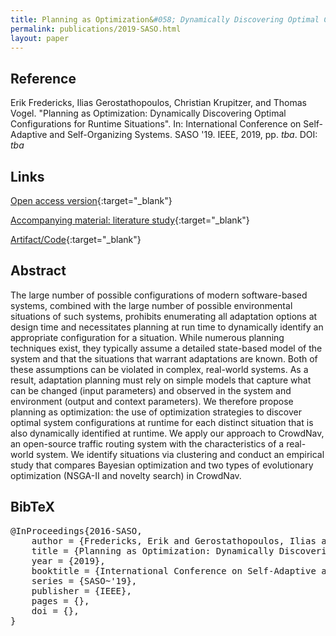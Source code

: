 ```yaml
---
title: Planning as Optimization&#058; Dynamically Discovering Optimal Configurations for Runtime Situations
permalink: publications/2019-SASO.html
layout: paper
---
```


## Reference
Erik Fredericks, Ilias Gerostathopoulos, Christian Krupitzer, and Thomas Vogel. "Planning as Optimization: Dynamically Discovering Optimal Configurations for Runtime Situations". In: International Conference on Self-Adaptive and Self-Organizing Systems. SASO '19. IEEE, 2019, pp. _tba_. DOI: _tba_

## Links
[Open access version](https://arxiv.org/abs/1905.01071){:target="_blank"}

[Accompanying material: literature study](https://doi.org/10.5281/zenodo.2584266){:target="_blank"}

[Artifact/Code](https://github.com/iliasger/RTX/tree/saso19){:target="_blank"}

## Abstract
The large number of possible configurations of modern software-based systems, combined with the large number of possible environmental situations of such systems, prohibits enumerating all adaptation options at design time and necessitates planning at run time to dynamically identify an appropriate configuration for a situation. While numerous planning techniques exist, they typically assume a detailed state-based model of the system and that the situations that warrant adaptations are known. Both of these assumptions can be violated in complex, real-world systems. As a result, adaptation planning must rely on simple models that capture what can be changed (input parameters) and observed in the system and environment (output and context parameters). We therefore propose planning as optimization: the use of optimization strategies to discover optimal system configurations at runtime for each distinct situation that is also dynamically identified at runtime. We apply our approach to CrowdNav, an open-source traffic routing system with the characteristics of a real-world system. We identify situations via clustering and conduct an empirical study that compares Bayesian optimization and two types of evolutionary optimization (NSGA-II and novelty search) in CrowdNav.

## BibTeX

<div class="bibtex">
<pre>@InProceedings{2016-SASO,
    author = {Fredericks, Erik and Gerostathopoulos, Ilias and Krupitzer, Christian and Vogel, Thomas},
    title = {Planning as Optimization: Dynamically Discovering Optimal Configurations for Runtime Situations},
    year = {2019},
    booktitle = {International Conference on Self-Adaptive and Self-Organizing Systems},
    series = {SASO~'19},
    publisher = {IEEE},
    pages = {},
    doi = {},
}</pre>
</div>
